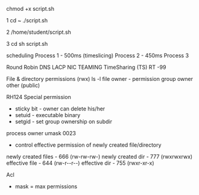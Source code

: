 chmod +x script.sh

1
cd ~
./script.sh

2
/home/student/script.sh

3
cd 
sh script.sh


scheduling
Process 1 - 500ms (timeslicing)
Process 2 - 450ms 
Process 3

Round Robin
DNS
LACP
NIC TEAMING
TimeSharing (TS)
RT
-99


File & directory permissions (rwx)
ls -l
file owner 	- permission
group owner
other (public)

RH124
Special permission
- sticky bit - owner can delete his/her
- setuid - executable binary 
- setgid - set group ownership on subdir

process owner
umask 0023
- control effective permission of newly created file/directory

newly created files - 666 (rw-rw-rw-)
newly created dir   - 777 (rwxrwxrwx)
effective file	    - 644 (rw-r--r--)
effective dir	    - 755 (rwxr-xr-x)

Acl
- mask = max permissions








